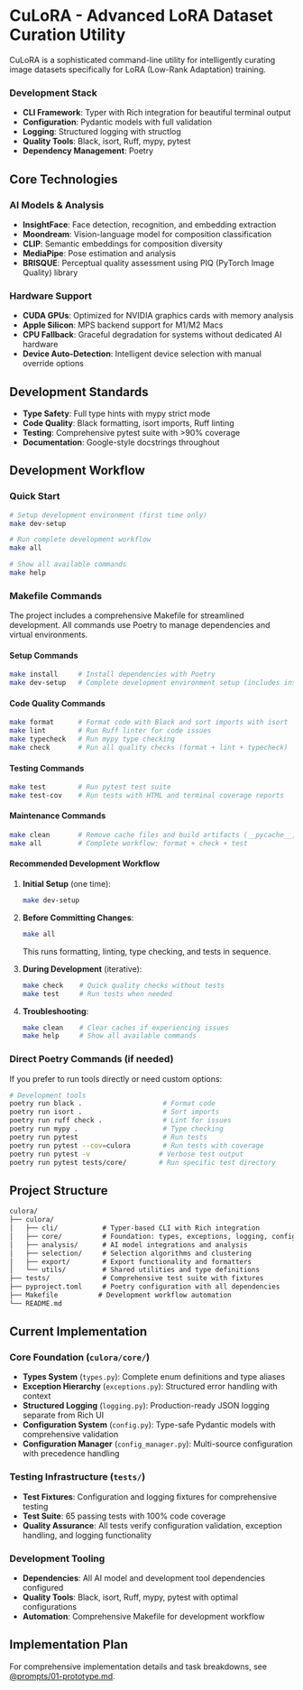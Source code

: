 # CuLoRA - Advanced LoRA Dataset Curation Utility

CuLoRA is a sophisticated command-line utility for intelligently curating image datasets specifically for LoRA (Low-Rank Adaptation) training.

### Development Stack

- **CLI Framework**: Typer with Rich integration for beautiful terminal output
- **Configuration**: Pydantic models with full validation
- **Logging**: Structured logging with structlog
- **Quality Tools**: Black, isort, Ruff, mypy, pytest
- **Dependency Management**: Poetry

## Core Technologies

### AI Models & Analysis

- **InsightFace**: Face detection, recognition, and embedding extraction
- **Moondream**: Vision-language model for composition classification
- **CLIP**: Semantic embeddings for composition diversity
- **MediaPipe**: Pose estimation and analysis
- **BRISQUE**: Perceptual quality assessment using PIQ (PyTorch Image Quality) library

### Hardware Support

- **CUDA GPUs**: Optimized for NVIDIA graphics cards with memory analysis
- **Apple Silicon**: MPS backend support for M1/M2 Macs
- **CPU Fallback**: Graceful degradation for systems without dedicated AI hardware
- **Device Auto-Detection**: Intelligent device selection with manual override options

## Development Standards

- **Type Safety**: Full type hints with mypy strict mode
- **Code Quality**: Black formatting, isort imports, Ruff linting
- **Testing**: Comprehensive pytest suite with >90% coverage
- **Documentation**: Google-style docstrings throughout

## Development Workflow

### Quick Start

```bash
# Setup development environment (first time only)
make dev-setup

# Run complete development workflow
make all

# Show all available commands
make help
```

### Makefile Commands

The project includes a comprehensive Makefile for streamlined development. All commands use Poetry to manage dependencies and virtual environments.

#### **Setup Commands**

```bash
make install     # Install dependencies with Poetry
make dev-setup   # Complete development environment setup (includes install)
```

#### **Code Quality Commands**

```bash
make format      # Format code with Black and sort imports with isort
make lint        # Run Ruff linter for code issues
make typecheck   # Run mypy type checking
make check       # Run all quality checks (format + lint + typecheck)
```

#### **Testing Commands**

```bash
make test        # Run pytest test suite
make test-cov    # Run tests with HTML and terminal coverage reports
```

#### **Maintenance Commands**

```bash
make clean       # Remove cache files and build artifacts (__pycache__, .pytest_cache, etc.)
make all         # Complete workflow: format + check + test
```

#### **Recommended Development Workflow**

1. **Initial Setup** (one time):

   ```bash
   make dev-setup
   ```

2. **Before Committing Changes**:

   ```bash
   make all
   ```

   This runs formatting, linting, type checking, and tests in sequence.

3. **During Development** (iterative):

   ```bash
   make check    # Quick quality checks without tests
   make test     # Run tests when needed
   ```

4. **Troubleshooting**:

   ```bash
   make clean    # Clear caches if experiencing issues
   make help     # Show all available commands
   ```

### Direct Poetry Commands (if needed)

If you prefer to run tools directly or need custom options:

```bash
# Development tools
poetry run black .                    # Format code
poetry run isort .                    # Sort imports  
poetry run ruff check .               # Lint for issues
poetry run mypy .                     # Type checking
poetry run pytest                     # Run tests
poetry run pytest --cov=culora        # Run tests with coverage
poetry run pytest -v                 # Verbose test output
poetry run pytest tests/core/        # Run specific test directory
```

## Project Structure

```txt
culora/
├── culora/
│   ├── cli/           # Typer-based CLI with Rich integration
│   ├── core/          # Foundation: types, exceptions, logging, configuration
│   ├── analysis/      # AI model integrations and analysis
│   ├── selection/     # Selection algorithms and clustering
│   ├── export/        # Export functionality and formatters
│   └── utils/         # Shared utilities and type definitions
├── tests/             # Comprehensive test suite with fixtures
├── pyproject.toml     # Poetry configuration with all dependencies
├── Makefile          # Development workflow automation
└── README.md
```

## Current Implementation

### Core Foundation (`culora/core/`)

- **Types System** (`types.py`): Complete enum definitions and type aliases
- **Exception Hierarchy** (`exceptions.py`): Structured error handling with context
- **Structured Logging** (`logging.py`): Production-ready JSON logging separate from Rich UI
- **Configuration System** (`config.py`): Type-safe Pydantic models with comprehensive validation
- **Configuration Manager** (`config_manager.py`): Multi-source configuration with precedence handling

### Testing Infrastructure (`tests/`)

- **Test Fixtures**: Configuration and logging fixtures for comprehensive testing
- **Test Suite**: 65 passing tests with 100% code coverage
- **Quality Assurance**: All tests verify configuration validation, exception handling, and logging functionality

### Development Tooling

- **Dependencies**: All AI model and development tool dependencies configured
- **Quality Tools**: Black, isort, Ruff, mypy, pytest with optimal configurations
- **Automation**: Comprehensive Makefile for development workflow

## Implementation Plan

For comprehensive implementation details and task breakdowns, see [@prompts/01-prototype.md](prompts/01-prototype.md).
